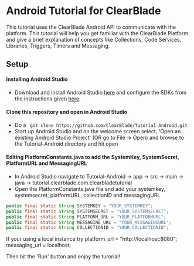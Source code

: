 # Android Tutorial for ClearBlade

This tutorial uses the ClearBlade Android API to communicate with the platform. This tutorial will help you get familiar with the ClearBlade Platform and give a brief explanation of concepts like Collections, Code Services, Libraries, Triggers, Timers and Messaging.

## Setup

#### Installing Android Studio
- Download and install Android Studio <a href="https://developer.android.com/sdk/index.html" target="_blank">here</a> and configure the SDKs from the instructions
given <a href="https://developer.android.com/sdk/installing/index.html" target="_blank">here</a>

#### Clone this repository and open in Android Studio
- Do a ``` git clone https://github.com/ClearBlade/Tutorial-Android.git```
- Start up Android Studio and on the welcome screen select, 'Open an existing Android Studio Project' (OR go to File -> Open) and 
browse to the Tutorial-Android directory and hit open

#### Editing PlatformConstants.java to add the SystemKey, SystemSecret, PlatformURL and MessagingURL
- In Android Studio navigate to Tutorial-Android -> app -> src -> main -> java -> tutorial.clearblade.com.clearbladetutorial
- Open the PlatformConstants.java file and add your systemkey, systemsecret, platformURL, collectionID and messagingURL
```java
public final static String SYSTEMKEY = "YOUR_SYSTEMKEY";
public final static String SYSTEMSECRET = "YOUR_SYSTEMSECRET";
public final static String PLATFORM_URL = "YOUR_PLATFORMURL";
public final static String MESSAGING_URL = "YOUR_MESSAGINGURL";
public final static String COLLECTIONID = "YOUR_COLLECTIONID";
```
If your using a local instance try 
platform_url = "http://localhost:8080";
messaging_url = localhost;

Then hit the 'Run' button and enjoy the turorial! 
